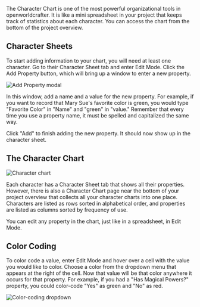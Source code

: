 The Character Chart is one of the most powerful organizational tools in
openworldcrafter. It is like a mini spreadsheet in your project that keeps track
of statistics about each character. You can access the chart from the bottom of
the project overview.

## Character Sheets

To start adding information to your chart, you will need at least one character.
Go to their Character Sheet tab and enter Edit Mode. Click the Add Property
button, which will bring up a window to enter a new property.

![Add Property modal](add_property_modal.png)

In this window, add a name and a value for the new property. For example, if you
want to record that Mary Sue's favorite color is green, you would type "Favorite
Color" in "Name" and "green" in "value." Remember that every time you use a
property name, it must be spelled and capitalized the same way.

Click "Add" to finish adding the new property. It should now show up in the
character sheet.

## The Character Chart

![Character chart](character_chart.png)

Each character has a Character Sheet tab that shows all their properties.
However, there is also a Character Chart page near the bottom of your project
overview that collects all your character charts into one place. Characters are
listed as rows sorted in alphabetical order, and properties are listed as
columns sorted by frequency of use.

You can edit any property in the chart, just like in a spreadsheet, in Edit
Mode.

## Color Coding

To color code a value, enter Edit Mode and hover over a cell with the value you
would like to color. Choose a color from the dropdown menu that appears at the
right of the cell. Now that value will be that color anywhere it occurs for that
property. For example, if you had a "Has Magical Powers?" property, you could
color-code "Yes" as green and "No" as red.

![Color-coding dropdown](character_chart_color_coding.png)
